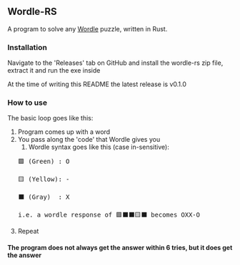 ## Wordle-RS
A program to solve any [Wordle](https://www.powerlanguage.co.uk/wordle/) puzzle, written in Rust.


### Installation
Navigate to the 'Releases' tab on GitHub and install the wordle-rs zip file, extract it and run the exe inside

At the time of writing this README the latest release is v0.1.0

### How to use
The basic loop goes like this:
1. Program comes up with a word
2. You pass along the 'code' that Wordle gives you
   1. Wordle syntax goes like this (case in-sensitive):
   <pre>
   🟩 (Green) : O

   🟨 (Yellow): -

   ⬛ (Gray)  : X

   i.e. a wordle response of 🟩⬛⬛🟨⬛ becomes OXX-O
   </pre>
3. Repeat

#### The program does not always get the answer within 6 tries, but it does get the answer
